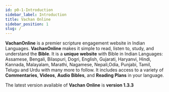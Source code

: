 ```yaml
---
id: p0-1-Introduction
sidebar_label: Introduction
title: Vachan Online
sidebar_position: 1
slug: /
---
```


**VachanOnline** is a premier scripture engagement website in Indian Languages. **VachanOnline** makes it simple to read, listen to, study, and understand the **Bible**.
It is a **unique website** with Bible in Indian Languages: Assamese, Bengali, Bilaspuri, Dogri, English, Gujarati, Haryanvi, Hindi, Kannada, Malayalam, Marathi, Nagamese, Nepali,Odia, Punjabi, Tamil, Telugu and Urdu  with many more to follow.
It includes access to a variety of **Commentaries**, **Videos**, **Audio Bibles**, and **Reading Plans** in your language.

The latest version available of **Vachan Online** is **version 1.3.3** 

